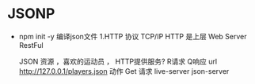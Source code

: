 # JSONP
- npm init -y 编译json文件
1.HTTP 协议
    TCP/IP  HTTP 是上层 
    Web Server  RestFul

    JSON 资源 ，喜欢的运动员 ， HTTP提供服务?  R请求  Q响应
    url http://127.0.0.1/players.json
    动作 Get 请求
    live-server 
    json-server
